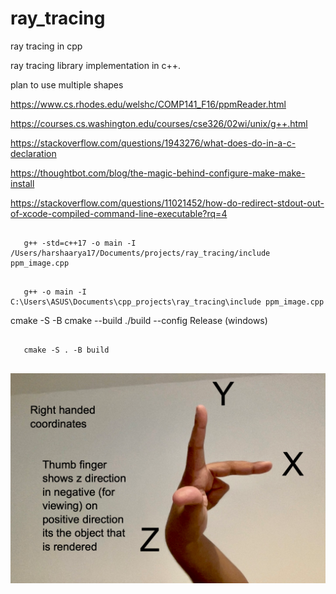 # ray_tracing
ray tracing in cpp

ray tracing library implementation in c++. 

plan to use multiple shapes

https://www.cs.rhodes.edu/welshc/COMP141_F16/ppmReader.html

https://courses.cs.washington.edu/courses/cse326/02wi/unix/g++.html

https://stackoverflow.com/questions/1943276/what-does-do-in-a-c-declaration

https://thoughtbot.com/blog/the-magic-behind-configure-make-make-install

https://stackoverflow.com/questions/11021452/how-do-redirect-stdout-out-of-xcode-compiled-command-line-executable?rq=4

```

   g++ -std=c++17 -o main -I /Users/harshaarya17/Documents/projects/ray_tracing/include ppm_image.cpp

```

```
   
   g++ -o main -I C:\Users\ASUS\Documents\cpp_projects\ray_tracing\include ppm_image.cpp

```

 cmake -S <path to source> -B <path to build>
 cmake --build ./build --config Release (windows) 

```

   cmake -S . -B build


```

![plot](./ray_tracing.png)